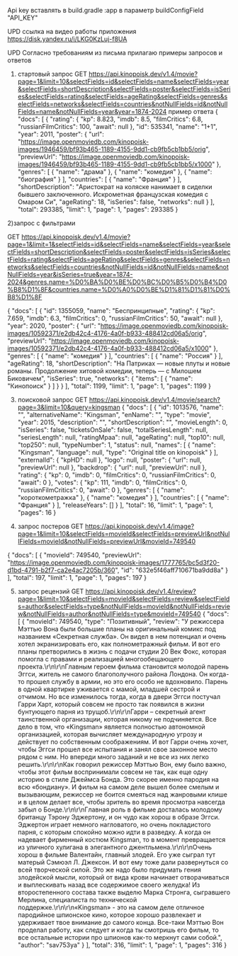 Api key вставлять в build.gradle :app в параметр buildConfigField "API_KEY"


UPD ссылка на видео работы приложения https://disk.yandex.ru/i/LKG0KzLuj-f8UA

UPD Согласно требованиям из письма прилагаю примеры запросов и ответов

1) стартовый запрос
GET https://api.kinopoisk.dev/v1.4/movie?page=1&limit=10&selectFields=id&selectFields=name&selectFields=year&selectFields=shortDescription&selectFields=poster&selectFields=isSeries&selectFields=rating&selectFields=ageRating&selectFields=genres&selectFields=networks&selectFields=countries&notNullFields=id&notNullFields=name&notNullFields=year&year=1874-2024
пример ответа
{
    "docs": [
        {
            "rating": {
                "kp": 8.823,
                "imdb": 8.5,
                "filmCritics": 6.8,
                "russianFilmCritics": 100,
                "await": null
            },
            "id": 535341,
            "name": "1+1",
            "year": 2011,
            "poster": {
                "url": "https://image.openmoviedb.com/kinopoisk-images/1946459/bf93b465-1189-4155-9dd1-cb9fb5cb1bb5/orig",
                "previewUrl": "https://image.openmoviedb.com/kinopoisk-images/1946459/bf93b465-1189-4155-9dd1-cb9fb5cb1bb5/x1000"
            },
            "genres": [
                {
                    "name": "драма"
                },
                {
                    "name": "комедия"
                },
                {
                    "name": "биография"
                }
            ],
            "countries": [
                {
                    "name": "Франция"
                }
            ],
            "shortDescription": "Аристократ на коляске нанимает в сиделки бывшего заключенного. Искрометная французская комедия с Омаром Си",
            "ageRating": 18,
            "isSeries": false,
            "networks": null
        }
    ],
    "total": 293385,
    "limit": 1,
    "page": 1,
    "pages": 293385
}

2)запрос с фильтрами

GET https://api.kinopoisk.dev/v1.4/movie?page=1&limit=1&selectFields=id&selectFields=name&selectFields=year&selectFields=shortDescription&selectFields=poster&selectFields=isSeries&selectFields=rating&selectFields=ageRating&selectFields=genres&selectFields=networks&selectFields=countries&notNullFields=id&notNullFields=name&notNullFields=year&isSeries=true&year=1874-2024&genres.name=%D0%BA%D0%BE%D0%BC%D0%B5%D0%B4%D0%B8%D1%8F&countries.name=%D0%A0%D0%BE%D1%81%D1%81%D0%B8%D1%8F

{
    "docs": [
        {
            "id": 1355059,
            "name": "Беспринципные",
            "rating": {
                "kp": 7.659,
                "imdb": 6.3,
                "filmCritics": 0,
                "russianFilmCritics": 50,
                "await": null
            },
            "year": 2020,
            "poster": {
                "url": "https://image.openmoviedb.com/kinopoisk-images/10592371/e2db42c4-4176-4a0f-b933-488412cd06a5/orig",
                "previewUrl": "https://image.openmoviedb.com/kinopoisk-images/10592371/e2db42c4-4176-4a0f-b933-488412cd06a5/x1000"
            },
            "genres": [
                {
                    "name": "комедия"
                }
            ],
            "countries": [
                {
                    "name": "Россия"
                }
            ],
            "ageRating": 18,
            "shortDescription": "На Патриках — новые плуты и новые романы. Продолжение хитовой комедии, теперь — с Милошем Биковичем",
            "isSeries": true,
            "networks": {
                "items": [
                    {
                        "name": "Кинопоиск"
                    }
                ]
            }
        }
    ],
    "total": 1199,
    "limit": 1,
    "page": 1,
    "pages": 1199
}

3) поисковой запрос
GET https://api.kinopoisk.dev/v1.4/movie/search?page=3&limit=10&query=kingsman
{
    "docs": [
        {
            "id": 1013576,
            "name": "",
            "alternativeName": "Kingsman",
            "enName": "",
            "type": "movie",
            "year": 2015,
            "description": "",
            "shortDescription": "",
            "movieLength": 0,
            "isSeries": false,
            "ticketsOnSale": false,
            "totalSeriesLength": null,
            "seriesLength": null,
            "ratingMpaa": null,
            "ageRating": null,
            "top10": null,
            "top250": null,
            "typeNumber": 1,
            "status": null,
            "names": [
                {
                    "name": "Kingsman",
                    "language": null,
                    "type": "Original title on kinopoisk"
                }
            ],
            "externalId": {
                "kpHD": null
            },
            "logo": null,
            "poster": {
                "url": null,
                "previewUrl": null
            },
            "backdrop": {
                "url": null,
                "previewUrl": null
            },
            "rating": {
                "kp": 0,
                "imdb": 0,
                "filmCritics": 0,
                "russianFilmCritics": 0,
                "await": 0
            },
            "votes": {
                "kp": 111,
                "imdb": 0,
                "filmCritics": 0,
                "russianFilmCritics": 0,
                "await": 0
            },
            "genres": [
                {
                    "name": "короткометражка"
                },
                {
                    "name": "комедия"
                }
            ],
            "countries": [
                {
                    "name": "Франция"
                }
            ],
            "releaseYears": []
        }
    ],
    "total": 16,
    "limit": 1,
    "page": 1,
    "pages": 16
}

4) запрос постеров
GET https://api.kinopoisk.dev/v1.4/image?page=1&limit=10&selectFields=movieId&selectFields=previewUrl&notNullFields=movieId&notNullFields=previewUrl&movieId=749540





{
    "docs": [
        {
            "movieId": 749540,
            "previewUrl": "https://image.openmoviedb.com/kinopoisk-images/1777765/bc5d3f20-d1bd-4791-b2f7-ca2e4ac7205b/360",
            "id": "632e5f46aff710671ba9dd8a"
        }
    ],
    "total": 197,
    "limit": 1,
    "page": 1,
    "pages": 197
}

5) запрос рецензий
GET https://api.kinopoisk.dev/v1.4/review?page=1&limit=10&selectFields=movieId&selectFields=review&selectFields=author&selectFields=type&notNullFields=movieId&notNullFields=review&notNullFields=author&notNullFields=type&movieId=749540
{
    "docs": [
        {
            "movieId": 749540,
            "type": "Позитивный",
            "review": "У режиссера Мэттью Вона были большие планы на оригинальный комикс под названием «Секретная служба». Он видел в нем потенциал и очень хотел экранизировать его, как полнометражный фильм. И вот его планы претворились в жизнь с подачи студии 20 Век Фокс, которая помогла с правами и реализацией многообещающего проекта.\r\n\r\nГлавным героем фильма становится молодой парень Эггси, житель не самого благополучного района Лондона. Он когда-то прошел службу в армии, но это его особо не вдохновило. Парень в одной квартирке уживается с мамой, младшей сестрой и отчимом. Но все изменилось тогда, когда в двери Эггси постучал Гарри Харт, который совсем не просто так появился в жизни бунтующего парня из трущоб.\r\n\r\nГарри – секретный агент таинственной организации, которая никому не подчиняется. Все дело в том, что «Kingsman» является полностью автономной организацией, которая вычисляет международную угрозу и действует по собственным соображениям. И вот Гарри очень хочет, чтобы Эггси прошел все испытания и занял свое законное место рядом с ним. Но впереди много заданий и не все из них легко решить.\r\n\r\nКак говорил режиссер Мэттью Вон, ему было важно, чтобы этот фильм воспринимали совсем не так, как еще одну историю в стиле Джеймса Бонда. Это скорее именно пародия на всю «бондиану». И фильм на самом деле вышел более смелым и вызывающим, режиссер не боится смеяться над жанровыми клише и в целом делает все, чтобы зритель во время просмотра навсегда забыл о Бонде.\r\n\r\nГлавная роль в фильме досталась молодому британцу Тэрону Эджертону, и он чудо как хорош в образе Эггси. Эджертон играет немного нагловатого, но очень покладистого парня, с которым спокойно можно идти в разведку. А когда он надевает фирменный костюм Kingsman, то в момент превращается из уличного хулигана в элегантного джентльмена.\r\n\r\nОчень хорош в фильме Валентайн, главный злодей. Его уже сыграл тут матерый Сэмюэл Л. Джексон. И вот ему тоже дали развернуться со всей творческой силой. Это же надо было придумать гения злодейской мысли, который от вида крови начинает отворачиваться и выплескивать назад все содержимое своего желудка! Из второстепенного состава также выделю Марка Стронга, сыгравшего Мерлина, специалиста по технической поддержке.\r\n\r\n«Kingsman» - это на самом деле отличное пародийное шпионское кино, которое хорошо развлекает и удерживает твое внимание до самого конца. Все-таки Мэттью Вон проделал работу, как следует и когда ты смотришь его фильм, то все остальные истории про шпионов как-то меркнут сами собой.",
            "author": "sav753ya"
        }
    ],
    "total": 316,
    "limit": 1,
    "page": 1,
    "pages": 316
}



